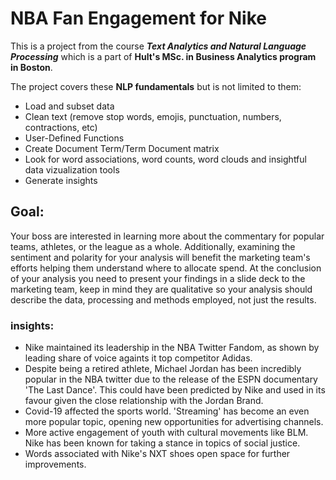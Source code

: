 # NBA Fan Engagement for Nike

This is a project from the course ***Text Analytics and Natural Language Processing*** which is a part of **Hult's MSc. in Business Analytics program in Boston**.

The project covers these **NLP fundamentals** but is not limited to them:

- Load and subset data
- Clean text (remove stop words, emojis, punctuation, numbers, contractions, etc)
- User-Defined Functions
- Create Document Term/Term Document matrix
- Look for word associations, word counts, word clouds and insightful data vizualization tools
- Generate insights

## Goal: 

Your boss are interested in learning more about the commentary for popular teams, athletes, or the league as a whole. Additionally, examining the sentiment and polarity for your analysis will benefit the marketing team's efforts helping them understand where to allocate spend. At the conclusion of your analysis you need to present your findings in a slide deck to the marketing team, keep in mind they are qualitative so your analysis should describe the data, processing and methods employed, not just the results.

### insights:

- Nike maintained its leadership in the NBA Twitter Fandom, as shown by leading share of voice againts it top competitor Adidas.
- Despite being a retired athlete, Michael Jordan has been incredibly popular in the NBA twitter due to the release of the ESPN documentary 'The Last Dance'. This could have been predicted by Nike and used in its favour given the close relationship with the Jordan Brand.
- Covid-19 affected the sports world. 'Streaming' has become an even more popular topic, opening new opportunities for advertising channels.
- More active engagement of youth with cultural movements like BLM. Nike has been known for taking a stance in topics of social justice.
- Words associated with Nike's NXT shoes open space for further improvements.
